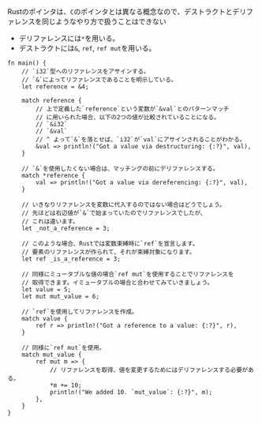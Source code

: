 <!-- For pointers, a distinction needs to be made between destructuring
and dereferencing as they are different concepts which are used
differently from a language like `C`. -->
Rustのポインタは、`C`のポインタとは異なる概念なので、デストラクトとデリファレンスを同じようなやり方で扱うことはできない

<!-- * Dereferencing uses `*`
 * Destructuring uses `&`, `ref`, and `ref mut` -->
* デリファレンスには`*`を用いる。
* デストラクトには`&`, `ref`, `ref mut`を用いる。

``` rust,editable
fn main() {
    // `i32`型へのリファレンスをアサインする。
    // `&`によってリファレンスであることを明示している。
    let reference = &4;

    match reference {
        // 上で定義した`reference`という変数が`&val`とのパターンマッチ
        // に用いられた場合、以下の2つの値が比較されていることになる。
        // `&i32`
        // `&val`
        // ^ よって`&`を落とせば、`i32`が`val`にアサインされることがわかる。
        &val => println!("Got a value via destructuring: {:?}", val),
    }

    // `&`を使用したくない場合は、マッチングの前にデリファレンスする。
    match *reference {
        val => println!("Got a value via dereferencing: {:?}", val),
    }

    // いきなりリファレンスを変数に代入するのではない場合はどうでしょう。
    // 先ほどは右辺値が`&`で始まっていたのでリファレンスでしたが、
    // これは違います。
    let _not_a_reference = 3;

    // このような場合、Rustでは変数束縛時に`ref`を宣言します。
    // 要素のリファレンスが作られて、それが束縛対象になります。
    let ref _is_a_reference = 3;

    // 同様にミュータブルな値の場合`ref mut`を使用することでリファレンスを
    // 取得できます。イミュータブルの場合と合わせてみていきましょう。
    let value = 5;
    let mut mut_value = 6;

    // `ref`を使用してリファレンスを作成。
    match value {
        ref r => println!("Got a reference to a value: {:?}", r),
    }

    // 同様に`ref mut`を使用。
    match mut_value {
        ref mut m => {
            // リファレンスを取得、値を変更するためにはデリファレンスする必要がある。
            *m += 10;
            println!("We added 10. `mut_value`: {:?}", m);
        },
    }
}

```
